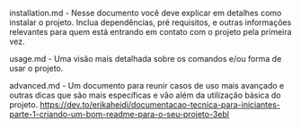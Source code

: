installation.md - Nesse documento você deve explicar em detalhes como instalar o projeto. Inclua dependências, pré requisitos, e outras informações relevantes para quem está entrando em contato com o projeto pela primeira vez.

usage.md - Uma visão mais detalhada sobre os comandos e/ou forma de usar o projeto.

advanced.md - Um documento para reunir casos de uso mais avançado e outras dicas que são mais específicas e vão além da utilização básica do projeto.
https://dev.to/erikaheidi/documentacao-tecnica-para-iniciantes-parte-1-criando-um-bom-readme-para-o-seu-projeto-3ebl